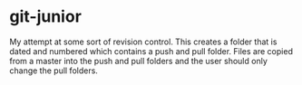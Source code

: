 # git-junior
My attempt at some sort of revision control. This creates a folder that is dated and numbered which contains a push and pull folder. Files are copied from a master into the push and pull folders and the user should only change the pull folders.
